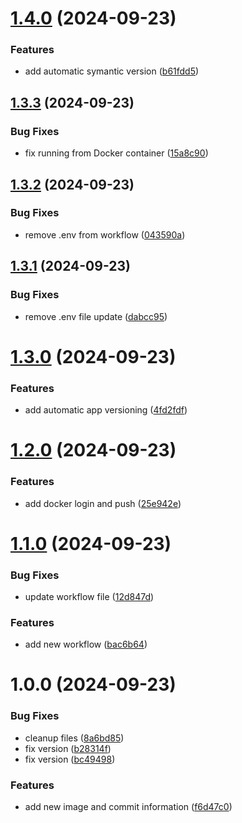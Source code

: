 # [1.4.0](https://github.com/do360now/semiconductor/compare/v1.3.3...v1.4.0) (2024-09-23)


### Features

* add automatic symantic version ([b61fdd5](https://github.com/do360now/semiconductor/commit/b61fdd588f3b7ac1e08591ee277ae5b2bdcb21bb))

## [1.3.3](https://github.com/do360now/semiconductor/compare/v1.3.2...v1.3.3) (2024-09-23)


### Bug Fixes

* fix running from Docker container ([15a8c90](https://github.com/do360now/semiconductor/commit/15a8c908886ee7183cb730c24cc61693d91c6131))

## [1.3.2](https://github.com/do360now/semiconductor/compare/v1.3.1...v1.3.2) (2024-09-23)


### Bug Fixes

* remove .env from workflow ([043590a](https://github.com/do360now/semiconductor/commit/043590a2d5bda517ee0e3f64948b5009997b8fdd))

## [1.3.1](https://github.com/do360now/semiconductor/compare/v1.3.0...v1.3.1) (2024-09-23)


### Bug Fixes

* remove .env file update ([dabcc95](https://github.com/do360now/semiconductor/commit/dabcc9576c622c8b5771273decac4cb2ef69594a))

# [1.3.0](https://github.com/do360now/semiconductor/compare/v1.2.0...v1.3.0) (2024-09-23)


### Features

* add automatic app versioning ([4fd2fdf](https://github.com/do360now/semiconductor/commit/4fd2fdfe21185dd2e923ac898c59811631c346b5))

# [1.2.0](https://github.com/do360now/semiconductor/compare/v1.1.0...v1.2.0) (2024-09-23)


### Features

* add docker login and push ([25e942e](https://github.com/do360now/semiconductor/commit/25e942e195c0230f5dad74ac53e3b6ad0c8580a8))

# [1.1.0](https://github.com/do360now/semiconductor/compare/v1.0.0...v1.1.0) (2024-09-23)


### Bug Fixes

* update workflow file ([12d847d](https://github.com/do360now/semiconductor/commit/12d847da128a44f3f04475c62ea9441d458392ed))


### Features

* add new workflow ([bac6b64](https://github.com/do360now/semiconductor/commit/bac6b6481bfc301dcd3830341d0b559676d02d5d))

# 1.0.0 (2024-09-23)


### Bug Fixes

* cleanup files ([8a6bd85](https://github.com/do360now/semiconductor/commit/8a6bd8537c30a0ae499fe0fc7c0af4420748faa5))
* fix version ([b28314f](https://github.com/do360now/semiconductor/commit/b28314f6c2df1635dba3c54410e031f15a249292))
* fix version ([bc49498](https://github.com/do360now/semiconductor/commit/bc49498466143f80f70d9c656eedfe244edbf4f6))


### Features

* add new image and commit information ([f6d47c0](https://github.com/do360now/semiconductor/commit/f6d47c0d8dd1b9c92b238bd07a2a6c70b2c97e6d))
